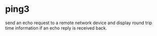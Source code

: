 # ping3
send an echo request to a remote network device and display round trip time information if an echo reply is received back.
